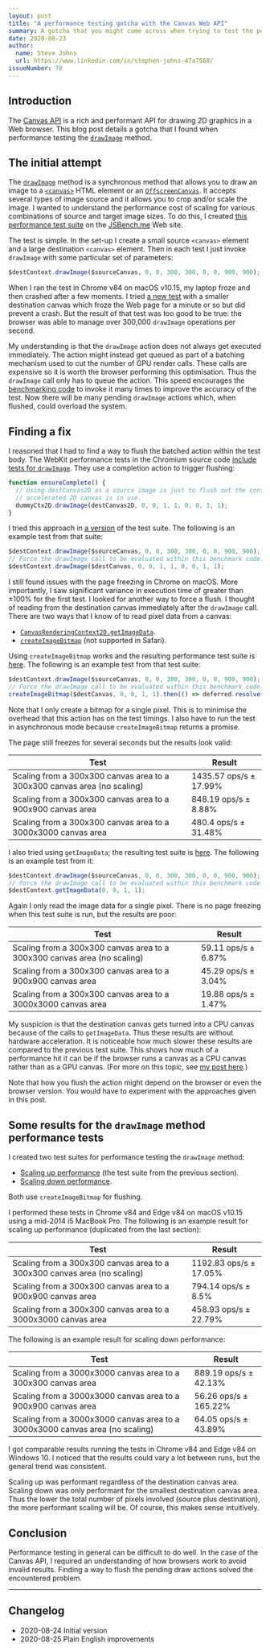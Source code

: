 ```yaml
---
layout: post
title: "A performance testing gotcha with the Canvas Web API"
summary: A gotcha that you might come across when trying to test the performance of the Canvas API.
date: 2020-08-23
author:
  name: Steve Johns
  url: https://www.linkedin.com/in/stephen-johns-47a7568/
issueNumber: 78
---
```


## Introduction

The [Canvas API](https://developer.mozilla.org/en-US/docs/Web/API/Canvas_API) is a rich and performant API for drawing 2D graphics in a Web browser. This blog post details a gotcha that I found when performance testing the [`drawImage`](https://developer.mozilla.org/en-US/docs/Web/API/CanvasRenderingContext2D/drawImage) method.

## The initial attempt

The [`drawImage`](https://developer.mozilla.org/en-US/docs/Web/API/CanvasRenderingContext2D/drawImage) method is a synchronous method that allows you to draw an image to a [`<canvas>`](https://developer.mozilla.org/en-US/docs/Web/HTML/Element/canvas) HTML element or an [`OffscreenCanvas`](https://developer.mozilla.org/en-US/docs/Web/API/OffscreenCanvas). It accepts several types of image source and it allows you to crop and/or scale the image. I wanted to understand the performance cost of scaling for various combinations of source and target image sizes. To do this, I created [this performance test suite](https://jsbench.me/1dke2mcybs/2) on the [JSBench.me](https://jsbench.me/) Web site.

The test is simple. In the set-up I create a small source `<canvas>` element and a large destination `<canvas>` element. Then in each test I just invoke `drawImage` with some particular set of parameters:

```js
$destContext.drawImage($sourceCanvas, 0, 0, 300, 300, 0, 0, 900, 900);
```

When I ran the test in Chrome v84 on macOS v10.15, my laptop froze and then crashed after a few moments. I tried [a new test](https://jsbench.me/nmke2uordl/1) with a smaller destination canvas which froze the Web page for a minute or so but did prevent a crash. But the result of that test was too good to be true: the browser was able to manage over 300,000 `drawImage` operations per second.

My understanding is that the `drawImage` action does not always get executed immediately. The action might instead get queued as part of a batching mechanism used to cut the number of GPU render calls. These calls are expensive so it is worth the browser performing this optimisation. Thus the `drawImage` call only has to queue the action. This speed encourages the [benchmarking code](https://benchmarkjs.com/) to invoke it many times to improve the accuracy of the test. Now there will be many pending `drawImage` actions which, when flushed, could overload the system.

## Finding a fix

I reasoned that I had to find a way to flush the batched action within the test body. The WebKit performance tests in the Chromium source code [include tests for `drawImage`](https://github.com/chromium/chromium/blob/2ca8c5037021c9d2ecc00b787d58a31ed8fc8bcb/third_party/blink/perf_tests/canvas/draw-dynamic-canvas-2d-to-hw-accelerated-canvas-2d.html). They use a completion action to trigger flushing:

```js
function ensureComplete() {
  // Using destCanvas2D as a source image is just to flush out the content when
  // accelerated 2D canvas is in use.
  dummyCtx2D.drawImage(destCanvas2D, 0, 0, 1, 1, 0, 0, 1, 1);
}
```

I tried this approach in [a version](https://jsbench.me/h9ke2s1seb) of the test suite. The following is an example test from that suite:

```js
$destContext.drawImage($sourceCanvas, 0, 0, 300, 300, 0, 0, 900, 900);
// Force the drawImage call to be evaluated within this benchmark code:
$destContext.drawImage($destCanvas, 0, 0, 1, 1, 0, 0, 1, 1);
```

I still found issues with the page freezing in Chrome on macOS. More importantly, I saw significant variance in execution time of greater than ±100% for the first test. I looked for another way to force a flush. I thought of reading from the destination canvas immediately after the `drawImage` call. There are two ways that I know of to read pixel data from a canvas:

- [`CanvasRenderingContext2D.getImageData`](https://developer.mozilla.org/en-US/docs/Web/API/CanvasRenderingContext2D/getImageData).
- [`createImageBitmap`](https://developer.mozilla.org/en-US/docs/Web/API/WindowOrWorkerGlobalScope/createImageBitmap) (not supported in Safari).

Using `createImageBitmap` works and the resulting performance test suite is [here](https://jsbench.me/ooke36wtsw/1). The following is an example test from that test suite:

```js
$destContext.drawImage($sourceCanvas, 0, 0, 300, 300, 0, 0, 900, 900);
// Force the drawImage call to be evaluated within this benchmark code:
createImageBitmap($destCanvas, 0, 0, 1, 1).then(() => deferred.resolve());
```

Note that I only create a bitmap for a single pixel. This is to minimise the overhead that this action has on the test timings. I also have to run the test in asynchronous mode because `createImageBitmap` returns a promise.

The page still freezes for several seconds but the results look valid:

| Test                                                                     | Result                 |
| ------------------------------------------------------------------------ | ---------------------- |
| Scaling from a 300x300 canvas area to a 300x300 canvas area (no scaling) | 1435.57 ops/s ± 17.99% |
| Scaling from a 300x300 canvas area to a 900x900 canvas area              | 848.19 ops/s ± 8.88%   |
| Scaling from a 300x300 canvas area to a 3000x3000 canvas area            | 480.4 ops/s ± 31.48%   |

I also tried using `getImageData`; the resulting test suite is [here](https://jsbench.me/0eke37hgep/1). The following is an example test from it:

```js
$destContext.drawImage($sourceCanvas, 0, 0, 300, 300, 0, 0, 900, 900);
// Force the drawImage call to be evaluated within this benchmark code:
$destContext.getImageData(0, 0, 1, 1);
```

Again I only read the image data for a single pixel. There is no page freezing when this test suite is run, but the results are poor:

| Test                                                                     | Result              |
| ------------------------------------------------------------------------ | ------------------- |
| Scaling from a 300x300 canvas area to a 300x300 canvas area (no scaling) | 59.11 ops/s ± 6.87% |
| Scaling from a 300x300 canvas area to a 900x900 canvas area              | 45.29 ops/s ± 3.04% |
| Scaling from a 300x300 canvas area to a 3000x3000 canvas area            | 19.88 ops/s ± 1.47% |

My suspicion is that the destination canvas gets turned into a CPU canvas because of the calls to `getImageData`. Thus these results are without hardware acceleration. It is noticeable how much slower these results are compared to the previous test suite. This shows how much of a performance hit it can be if the browser runs a canvas as a CPU canvas rather than as a GPU canvas. (For more on this topic, see [my post here](/blog/posts/2020/08/21/cpu-versus-gpu-with-the-canvas-web-api).)

Note that how you flush the action might depend on the browser or even the browser version. You would have to experiment with the approaches given in this post.

## Some results for the `drawImage` method performance tests

I created two test suites for performance testing the `drawImage` method:

- [Scaling up performance](https://jsbench.me/ooke36wtsw/1) (the test suite from the previous section).
- [Scaling down performance](https://jsbench.me/cake67gtlb/1).

Both use `createImageBitmap` for flushing.

I performed these tests in Chrome v84 and Edge v84 on macOS v10.15 using a mid-2014 i5 MacBook Pro. The following is an example result for scaling up performance (duplicated from the last section):

| Test                                                                     | Result                 |
| ------------------------------------------------------------------------ | ---------------------- |
| Scaling from a 300x300 canvas area to a 300x300 canvas area (no scaling) | 1192.83 ops/s ± 17.05% |
| Scaling from a 300x300 canvas area to a 900x900 canvas area              | 794.14 ops/s ± 8.5%    |
| Scaling from a 300x300 canvas area to a 3000x3000 canvas area            | 458.93 ops/s ± 22.79%  |

The following is an example result for scaling down performance:

| Test                                                                         | Result                |
| ---------------------------------------------------------------------------- | --------------------- |
| Scaling from a 3000x3000 canvas area to a 300x300 canvas area                | 889.19 ops/s ± 42.13% |
| Scaling from a 3000x3000 canvas area to a 900x900 canvas area                | 56.26 ops/s ± 165.22% |
| Scaling from a 3000x3000 canvas area to a 3000x3000 canvas area (no scaling) | 64.05 ops/s ± 43.89%  |

I got comparable results running the tests in Chrome v84 and Edge v84 on Windows 10. I noticed that the results could vary a lot between runs, but the general trend was consistent.

Scaling up was performant regardless of the destination canvas area. Scaling down was only performant for the smallest destination canvas area. Thus the lower the total number of pixels involved (source plus destination), the more performant scaling will be. Of course, this makes sense intuitively.

## Conclusion

Performance testing in general can be difficult to do well. In the case of the Canvas API, I required an understanding of how browsers work to avoid invalid results. Finding a way to flush the pending draw actions solved the encountered problem.

---

## Changelog

- 2020-08-24 Initial version
- 2020-08-25 Plain English improvements

